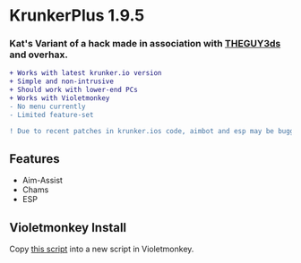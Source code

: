 # KrunkerPlus 1.9.5
### Kat's Variant of a hack made in association with [THEGUY3ds](https://github.com/THEGUY3ds) and overhax.

```diff
+ Works with latest krunker.io version
+ Simple and non-intrusive
+ Should work with lower-end PCs
+ Works with Violetmonkey
- No menu currently
- Limited feature-set

! Due to recent patches in krunker.ios code, aimbot and esp may be buggy.
```

## Features

- Aim-Assist
- Chams
- ESP

## Violetmonkey Install

Copy [this script](https://raw.githubusercontent.com/Katistic/Krunker-Hacks/KrunkerPlus/KrunkerPlus.js?token=AIAWJI7Y4Z6OCORRWG6VTOK6CSRYG) into a new script in Violetmonkey.
